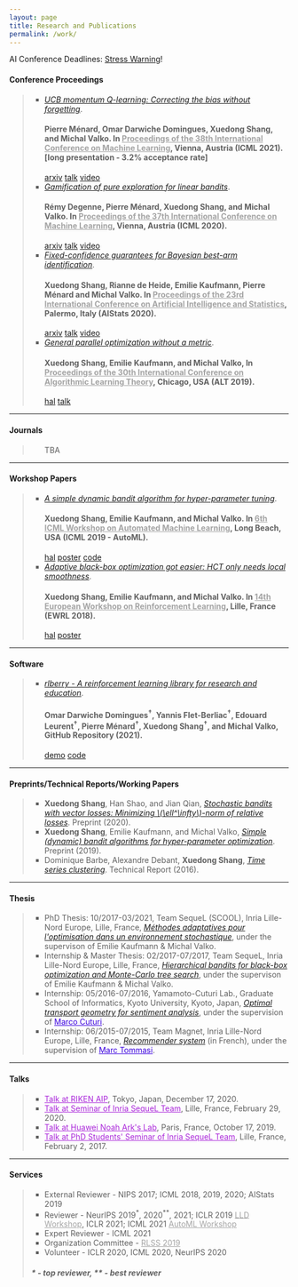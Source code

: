 ```yaml
---
layout: page
title: Research and Publications
permalink: /work/
---
```


AI Conference Deadlines: <a href="https://aideadlin.es/?sub=ML,CV,NLP,RO,SP,GR">Stress Warning</a>!

<h4><B>Conference Proceedings</B></h4>

<blockquote>
<ul style="list-style-type:square">
<li>
  <a href="/static/documents/menard2021ucbmq.pdf"><em>UCB momentum Q-learning: Correcting the bias without forgetting</em></a>.

  <h4>Pierre Ménard, Omar Darwiche Domingues, <strong>Xuedong Shang</strong>, and Michal Valko.  In <a href="https://www.icml.cc/" style="color:#A4A4A4">Proceedings of the 38th International Conference on Machine Learning</a>, Vienna, Austria (ICML 2021). [long presentation - 3.2% acceptance rate]</h4>

  <div class="btn-links"><a class="btn btn-outline-primary my-1 mr-1 btn-sm" href="https://arxiv.org/abs/2103.01312" rel="noopener">arxiv</a> <a class="btn btn-outline-primary my-1 mr-1 btn-sm" href=""  rel="noopener">talk</a> <a class="btn btn-outline-primary my-1 mr-1 btn-sm" href="" rel="noopener">video</a></div>
</li>
<li>
  <a href="/static/documents/degenne2020game.pdf"><em>Gamification of pure exploration for linear bandits</em></a>.

  <h4>Rémy Degenne, Pierre Ménard, <strong>Xuedong Shang</strong>, and Michal Valko.  In <a href="https://www.icml.cc/" style="color:#A4A4A4">Proceedings of the 37th International Conference on Machine Learning</a>, Vienna, Austria (ICML 2020).</h4>

  <div class="btn-links"><a class="btn btn-outline-primary my-1 mr-1 btn-sm" href="https://arxiv.org/abs/2007.00953" rel="noopener">arxiv</a> <a class="btn btn-outline-primary my-1 mr-1 btn-sm" href="/static/documents/icml2020_talk.pdf" rel="noopener">talk</a> <a class="btn btn-outline-primary my-1 mr-1 btn-sm" href="https://icml.cc/virtual/2020/poster/6506" rel="noopener">video</a></div>
</li>
<li>
  <a href="/static/documents/shang2020t3c.pdf"><em>Fixed-confidence guarantees for Bayesian best-arm identification</em></a>.

  <h4><strong>Xuedong Shang</strong>, Rianne de Heide, Emilie Kaufmann, Pierre Ménard and Michal Valko. In <a href="https://www.aistats.org/" style="color:#A4A4A4">Proceedings of the 23rd International Conference on Artificial Intelligence and Statistics</a>, Palermo, Italy (AIStats 2020).</h4>

  <div class="btn-links"><a class="btn btn-outline-primary my-1 mr-1 btn-sm" href="https://arxiv.org/abs/1910.10945" rel="noopener">arxiv</a> <a class="btn btn-outline-primary my-1 mr-1 btn-sm" href="/static/documents/aistats2020_talk.pdf" rel="noopener">talk</a> <a class="btn btn-outline-primary my-1 mr-1 btn-sm" href="https://aistats2020.net/poster_622.html" rel="noopener">video</a></div>
</li>
<li>
  <a href="/static/documents/shang2019general.pdf"><em>General parallel optimization without a metric</em></a>.

  <h4><strong>Xuedong Shang</strong>, Emilie Kaufmann, and Michal Valko,  In <a href="http://alt2019.algorithmiclearningtheory.org/accepted-papers/" style="color:#A4A4A4">Proceedings of the 30th International Conference on Algorithmic Learning Theory</a>, Chicago, USA (ALT 2019).</h4>

  <div class="btn-links"><a class="btn btn-outline-primary my-1 mr-1 btn-sm" href="https://hal.archives-ouvertes.fr/hal-02047225" rel="noopener">hal</a> <a class="btn btn-outline-primary my-1 mr-1 btn-sm" href="/static/documents/alt2019_talk_1.pdf" rel="noopener">talk</a></div>
</li>
</ul>
</blockquote>

<hr />

<h4><B>Journals</B></h4>

<blockquote>
<ul style="list-style-type:square">
  TBA
</ul>
</blockquote>

<hr />

<h4><B>Workshop Papers</B></h4>

<blockquote>
<ul style="list-style-type:square">
<li>
  <a href="/static/documents/shang2019dttts.pdf"><em>A simple dynamic bandit algorithm for hyper-parameter tuning</em></a>.

  <h4><strong>Xuedong Shang</strong>, Emilie Kaufmann, and Michal Valko. In <a href="https://sites.google.com/view/automl2019icml/" style="color:#A4A4A4">6th ICML Workshop on Automated Machine Learning</a>, Long Beach, USA (ICML 2019 - AutoML).</h4>

  <div class="btn-links"><a class="btn btn-outline-primary my-1 mr-1 btn-sm" href="https://hal.archives-ouvertes.fr/hal-02145200" rel="noopener">hal</a> <a class="btn btn-outline-primary my-1 mr-1 btn-sm" href="/static/documents/shang2019dttts_poster.pdf"  rel="noopener">poster</a> <a class="btn btn-outline-primary my-1 mr-1 btn-sm" href="/static/documents/shang2019dttts_code.zip" rel="noopener">code</a></div>
</li>
<li>
  <a href="/static/documents/shang2018adaptive.pdf"><em>Adaptive black-box optimization got easier: HCT only needs local smoothness</em></a>.

  <h4><strong>Xuedong Shang</strong>, Emilie Kaufmann, and Michal Valko. In <a href="https://ewrl.wordpress.com/ewrl14-2018/" style="color:#A4A4A4">14th European Workshop on Reinforcement Learning</a>, Lille, France (EWRL 2018).</h4>

  <div class="btn-links"><a class="btn btn-outline-primary my-1 mr-1 btn-sm" href="https://hal.archives-ouvertes.fr/hal-01874637" rel="noopener">hal</a> <a class="btn btn-outline-primary my-1 mr-1 btn-sm" href="/static/documents/shang2018adaptive_poster.pdf" rel="noopener">poster</a></div>
</li>
</ul>
</blockquote>

<hr />

<h4><B>Software</B></h4>
<blockquote>
<ul style="list-style-type:square">
<li>
  <a href="https://github.com/rlberry-py/rlberry"><em>rlberry - A reinforcement learning library for research and education</em></a>.

  <h4>Omar Darwiche Domingues<sup>†</sup>, Yannis Flet-Berliac<sup>†</sup>, Edouard Leurent<sup>†</sup>, Pierre Ménard<sup>†</sup>, <strong>Xuedong Shang</strong><sup>†</sup>, and Michal Valko, GitHub Repository (2021).</h4>

  <div class="btn-links"><a class="btn btn-outline-primary my-1 mr-1 btn-sm" href="https://rlberry.readthedocs.io/en/latest/basics/create_agent.html#create-agent" rel="noopener">demo</a> <a class="btn btn-outline-primary my-1 mr-1 btn-sm" href="https://github.com/rlberry-py/rlberry" rel="noopener">code</a></div>
</li>
</ul>
</blockquote>

<hr />

<h4><B>Preprints/Technical Reports/Working Papers</B></h4>
<blockquote>
<ul style="list-style-type:square">
<li>
  <strong>Xuedong Shang</strong>, Han Shao, and Jian Qian, <a href="/static/documents/shang2020vector.pdf"><em>Stochastic bandits with vector losses: Minimizing \(\ell^\infty\)-norm of relative losses</em></a>. Preprint (2020).
</li>
<li>
  <strong>Xuedong Shang</strong>, Emilie Kaufmann, and Michal Valko, <a href="/static/documents/dttts.pdf"><em>Simple (dynamic) bandit algorithms for hyper-parameter optimization</em></a>. Preprint (2019).
</li>
<li>
  Dominique Barbe, Alexandre Debant, <strong>Xuedong Shang</strong>, <a href="/static/documents/barbe2016clustering.pdf"><em>Time series clustering</em></a>. Technical Report (2016).
</li>
</ul>
</blockquote>

<hr />

<h4><B>Thesis</B></h4>

<blockquote>
<ul style="list-style-type:square">
  <li>PhD Thesis: 10/2017-03/2021, Team SequeL (SCOOL), Inria Lille-Nord Europe, Lille, France, <a href=""><em>Méthodes adaptatives pour l'optimisation dans un environnement stochastique</em></a>, under the supervison of Emilie Kaufmann & Michal Valko.
  </li>

  <li>Internship & Master Thesis: 02/2017-07/2017, Team SequeL, Inria Lille-Nord Europe, Lille, France, <a href="/static/documents/bandits.pdf"><em>Hierarchical bandits for black-box optimization and Monte-Carlo tree search</em></a>, under the supervison of Emilie Kaufmann & Michal Valko.
  </li>

  <li>Internship: 05/2016-07/2016, Yamamoto-Cuturi Lab., Graduate School of Informatics, Kyoto University, Kyoto, Japan, <a href="/static/documents/optimal_transport.pdf"><em>Optimal transport geometry for sentiment analysis</em></a>, under the supervision of <a href="http://marcocuturi.net/" style="color:#3A01DF">Marco Cuturi</a>.
  </li>

  <li>Internship: 06/2015-07/2015, Team Magnet, Inria Lille-Nord Europe, Lille, France, <a href="/static/documents/recommender.pdf"><em>Recommender system</em></a> (in French), under the supervision of <a href="http://researchers.lille.inria.fr/tommasi/" style="color:#3A01DF">Marc Tommasi</a>.
  </li>
</ul>

</blockquote>

<hr />

<h4><B>Talks</B></h4>

<blockquote>
<ul style="list-style-type:square">
  <li><a href="https://xuedong.github.io/riken_talk" style="color:#AA26DA">Talk at RIKEN AIP</a>, Tokyo, Japan, December 17, 2020.</li>
  <li><a href="/static/documents/sequel_talk.pdf" style="color:#AA26DA">Talk at Seminar of Inria SequeL Team</a>, Lille, France, February 29, 2020.</li>
  <li><a href="/static/documents/huawei_talk.pdf" style="color:#AA26DA">Talk at Huawei Noah Ark's Lab</a>, Paris, France, October 17, 2019.</li>
  <li><a href="/static/documents/phd_seminar_talk.pdf" style="color:#AA26DA">Talk at PhD Students' Seminar of Inria SequeL Team</a>, Lille, France, February 2, 2017.</li>
</ul>
</blockquote>

<hr />

<h4><B>Services</B></h4>

<blockquote>
<ul style="list-style-type:square">
  <li>External Reviewer - NIPS 2017; ICML 2018, 2019, 2020; AIStats 2019</li>
  <li>Reviewer - NeurIPS 2019<sup>*</sup>, 2020<sup>**</sup>, 2021; ICLR 2019 <a href="https://lld-workshop.github.io/" style="color:#A4A4A4">LLD Workshop</a>, ICLR 2021; ICML 2021 <a href="https://sites.google.com/view/automl2021/home" style="color:#A4A4A4">AutoML Workshop</a></li>
  <li>Expert Reviewer - ICML 2021</li>
  <li>Organization Committee - <a href="https://rlss.inria.fr/" style="color:#A4A4A4">RLSS 2019</a></li>
  <li>Volunteer - ICLR 2020, ICML 2020, NeurIPS 2020</li>
</ul>

<h5>* - top reviewer, ** - best reviewer</h5>
</blockquote>
